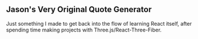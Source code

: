 ## Jason's Very Original Quote Generator

Just something I made to get back into the flow of learning React itself, after spending time making projects with Three.js/React-Three-Fiber.
